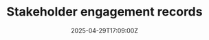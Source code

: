 ---
title: Stakeholder engagement records
linkTitle: Stakeholder engagement records
date: '2025-04-29T17:09:00Z'
weight: 1
description: No content
draft: false
ref: stakeholder-engagement-records
---